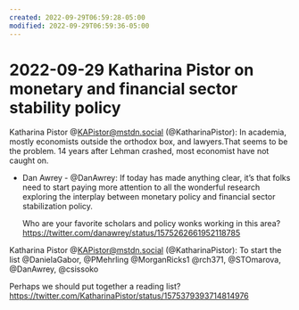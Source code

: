 ```yaml
---
created: 2022-09-29T06:59:28-05:00
modified: 2022-09-29T06:59:36-05:00
---
```


# 2022-09-29 Katharina Pistor on monetary and financial sector stability policy

Katharina Pistor @KAPistor@mstdn.social (@KatharinaPistor): In academia, mostly economists outside the orthodox box, and lawyers.That seems to be the problem. 14 years after Lehman crashed, most economist have not caught on.  
 - Dan Awrey - @DanAwrey: If today has made anything clear, it’s that folks need to start paying more attention to all the wonderful research exploring the interplay between monetary policy and financial sector stabilization policy.

	Who are your favorite scholars and policy wonks working in this area?<https://twitter.com/danawrey/status/1575262661952118785>

Katharina Pistor @KAPistor@mstdn.social (@KatharinaPistor): To start the list 
@DanielaGabor, @PMehrling @MorganRicks1 @rch371, @STOmarova, @DanAwrey, @csissoko

Perhaps we should put together a reading list?
<https://twitter.com/KatharinaPistor/status/1575379393714814976>

